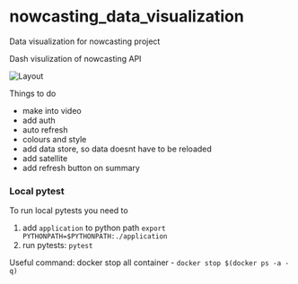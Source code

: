 # nowcasting_data_visualization
Data visualization for nowcasting project

Dash visulization of nowcasting API

![Layout](layout.png)


Things to do
- make into video
- add auth
- auto refresh
- colours and style
- add data store, so data doesnt have to be reloaded
- add satellite
- add refresh button on summary

### Local pytest

To run local pytests you need to
1. add `application` to python path `export PYTHONPATH=$PYTHONPATH:./application`
2. run pytests: `pytest`


Useful command:
docker stop all container - `docker stop $(docker ps -a -q)`
